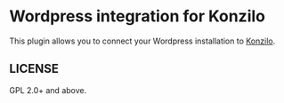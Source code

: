 # Wordpress integration for Konzilo

This plugin allows you to connect your Wordpress installation to [Konzilo](http://konzilo.org/).

## LICENSE

GPL 2.0+ and above.
